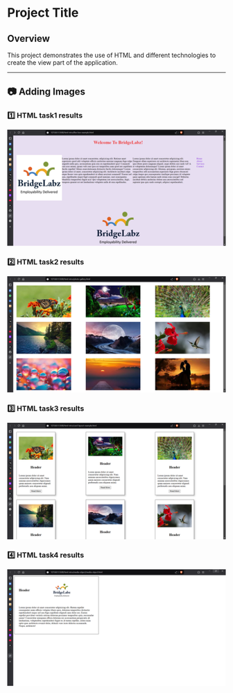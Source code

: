 # Project Title

## Overview
This project demonstrates the use of HTML and different technologies to create the view part of the application.

---

## 📷 Adding Images

### 1️⃣ HTML task1 results

![Html Day1 Assignment](results/day1-assignment1.png)

### 2️⃣ HTML task2 results

![Html Day2 Assignment](results/day1-assignment2.png)

### 3️⃣ HTML task3 results

![Html Day2 Assignment](results/day1-assignment3.png)

### 4️⃣ HTML task4 results

![Html Day2 Assignment](results/day1-assignment4.png)